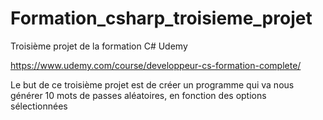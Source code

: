 # Formation_csharp_troisieme_projet

Troisième projet de la formation C# Udemy

https://www.udemy.com/course/developpeur-cs-formation-complete/

Le but de ce troisième projet est de créer un programme qui va nous générer 10 mots de passes aléatoires, en fonction des options sélectionnées
